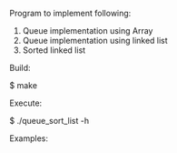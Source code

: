 
Program to implement following:

1. Queue implementation using Array
2. Queue implementation using linked list
3. Sorted linked list

Build:

$ make

Execute:

$ ./queue_sort_list -h

Examples:


